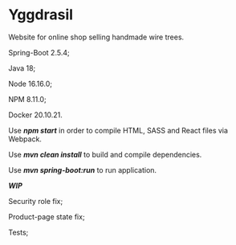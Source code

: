 # Yggdrasil
Website for online shop selling handmade wire trees.

Spring-Boot 2.5.4;

Java 18;

Node 16.16.0;

NPM 8.11.0;

Docker 20.10.21.

Use ***npm start*** in order to compile HTML, SASS and React files via Webpack.

Use ***mvn clean install*** to build and compile dependencies.

Use ***mvn spring-boot:run*** to run application.

***WIP***

Security role fix;

Product-page state fix;

Tests;
